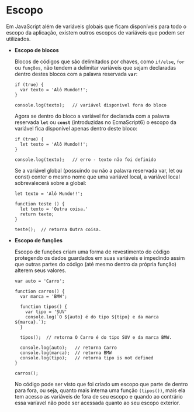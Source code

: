 # Escopo

Em JavaScript além de variáveis globais que ficam disponíveis para todo o escopo da aplicação, existem outros escopos de variáveis que podem ser utilizados.

- **Escopo de blocos**

  Blocos de códigos que são delimitados por chaves, como `if/else`, `for` ou `funções`, não tendem a delimitar variáveis que sejam declaradas dentro destes blocos com a palavra reservada **`var`**:
  
      if (true) {
        var texto = 'Alô Mundo!!';
      }
      
      console.log(texto);   // variável disponivel fora do bloco

  Agora se dentro do bloco a variável for declarada com a palavra reservada **`let`** ou **`const`** (introduzidas no EcmaScript6) o escopo da variável fica disponível apenas dentro deste bloco:
  
      if (true) {
        let texto = 'Alô Mundo!!';
      }
      
      console.log(texto);   // erro - texto não foi definido
      
  Se a variável global (possuindo ou não a palavra reservada var, let ou const) conter o mesmo nome que uma variável local, a variável local sobrevalecerá sobre a global:
  
      let texto = 'Alô Mundo!!';
      
      function teste () {
        let texto = 'Outra coisa.'
        return texto;
      }
      
      teste();  // retorna Outra coisa.

- **Escopo de funções** 

  Escopo de funções criam uma forma de revestimento do código protegendo os dados guardados em suas variáveis e impedindo assim que outras partes do código (até mesmo dentro da própria função) alterem seus valores.
      
      var auto = 'Carro';
      
      function carros() {
        var marca = 'BMW';

        function tipos() {
          var tipo = 'SUV'
          console.log(`O ${auto} é do tipo ${tipo} e da marca ${marca}.`);
        }

        tipos();  // retorna O Carro é do tipo SUV e da marca BMW.
        
        console.log(auto);   // retorna Carro
        console.log(marca);  // retorna BMW
        console.log(tipo);   // retorna tipo is not defined
      }
      
      carros();
  
  No código pode ser visto que foi criado um escopo que parte de dentro para fora, ou seja, quanto mais interna uma função `(tipos())`, mais ela tem acesso as variáveis de fora de seu escopo e quando ao contrário essa varíavel não pode ser acessada quanto ao seu escopo exterior. 
  
